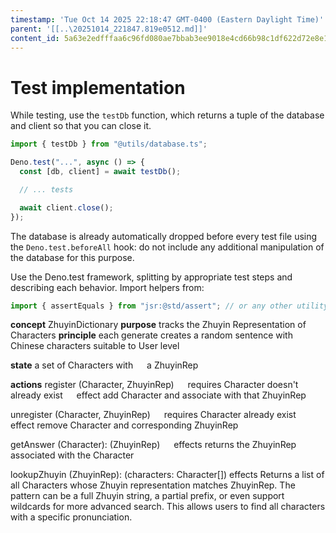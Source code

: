 ```yaml
---
timestamp: 'Tue Oct 14 2025 22:18:47 GMT-0400 (Eastern Daylight Time)'
parent: '[[..\20251014_221847.819e0512.md]]'
content_id: 5a63e2edfffaa6c96fd080ae7bbab3ee9018e4cd66b98c1df622d72e8e19de17
---
```


# Test implementation

While testing, use the `testDb` function, which returns a tuple of the database and client so that you can close it.

```typescript
import { testDb } from "@utils/database.ts";

Deno.test("...", async () => {
  const [db, client] = await testDb();

  // ... tests

  await client.close();
});
```

The database is already automatically dropped before every test file using the `Deno.test.beforeAll` hook: do not include any additional manipulation of the database for this purpose.

Use the Deno.test framework, splitting by appropriate test steps and describing each behavior. Import helpers from:

```typescript
import { assertEquals } from "jsr:@std/assert"; // or any other utility from the library
```

**concept** ZhuyinDictionary
**purpose** tracks the Zhuyin Representation of Characters
**principle** each generate creates a random sentence with Chinese characters suitable to User level

**state**
a set of Characters with
  a ZhuyinRep

**actions**
register (Character, ZhuyinRep)
  requires Character doesn't already exist
  effect add Character and associate with that ZhuyinRep

unregister (Character, ZhuyinRep)
  requires Character already exist
  effect remove Character and corresponding ZhuyinRep

getAnswer (Character): (ZhuyinRep)
  effects returns the ZhuyinRep associated with the Character

lookupZhuyin (ZhuyinRep): (characters: Character\[])
effects Returns a list of all Characters whose Zhuyin representation matches ZhuyinRep. The pattern can be a full Zhuyin string, a partial prefix, or even support wildcards for more advanced search. This allows users to find all characters with a specific pronunciation.
